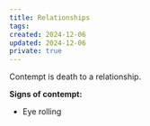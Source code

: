 ```yaml
---
title: Relationships
tags: 
created: 2024-12-06
updated: 2024-12-06
private: true
---
```


Contempt is death to a relationship.

**Signs of contempt:**

- Eye rolling